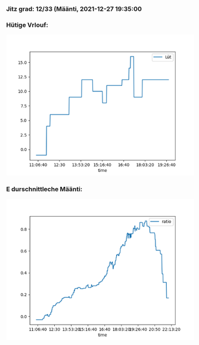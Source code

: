 ### Jitz grad: 12/33 (Määnti, 2021-12-27 19:35:00

### Hütige Vrlouf:
![Graph](Today.png)

### E durschnittleche Määnti:
![Graph](Määnti.png)